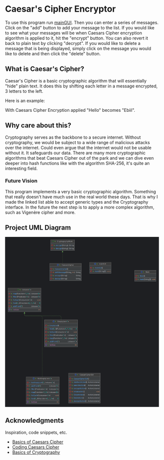 # Caesar's Cipher Encryptor

To use this program run [mainGUI](mainGUI.java). Then you can enter a series of messages.
Click on the "add" button to add your message to the list. If you would like to see what your
messages will be when Caesars Cipher encryption algorithm is applied to it, hit the "encrypt" button.
You can also revert it back to plain text by clicking "decrypt". If you would like to delete a message that is being
displayed, simply click on the message you would like to delete and then click the "delete" button.


## What is Caesar's Cipher?

Caesar's Cipher is a basic cryptographic algorithm that will essentially "hide" plain text.
It does this by shifting each letter in a message encrypted, 3 letters to the left.

Here is an example:

With Caesars Cipher Encryption applied "Hello" becomes "Ebiil".


## Why care about this?

Cryptography serves as the backbone to a secure internet. Without cryptography, we would be subject to a wide range of
malicious attacks over the internet. Could even argue that the internet would not be usable without it. It safeguards our
data. There are many more cryptographic algorithms that beat Caesars Cipher out of the park and we can dive even deeper
into hash functions like with the algorithm SHA-256, it's quite an interesting field. 

### Future Vision

This program implements a very basic cryptographic algorithm. Something that really doesn't have
much use in the real world these days. That is why I made the linked list able to accept generic types and the
Cryptography interface. In the future the next step is to apply a more complex algorithm, such as Vigenère cipher and more.


## Project UML Diagram

![UML](caesarsCipherUML.png)

## Acknowledgments

Inspiration, code snippets, etc.
* [Basics of Caesars Cipher](https://en.wikipedia.org/wiki/Caesar_cipher)
* [Coding Caesars Cipher](https://www.baeldung.com/java-caesar-cipher)
* [Basics of Cryptography](https://www.geeksforgeeks.org/cryptography-introduction/)
